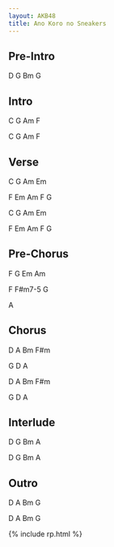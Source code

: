 ```yaml
---
layout: AKB48
title: Ano Koro no Sneakers
---
```

## Pre-Intro 
D G Bm G 

## Intro 
C G Am F 

C G Am F 

## Verse 
C G Am Em 

F Em Am F G 

C G Am Em 

F Em Am F G 

## Pre-Chorus 
F G Em Am 

F F#m7-5 G 

A 

## Chorus 
D A Bm F#m 

G D A 

D A Bm F#m 

G D A 

## Interlude 
D G Bm A 

D G Bm A 

## Outro 
D A Bm G 

D A Bm G 

{% include rp.html %}
